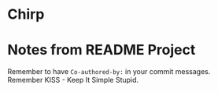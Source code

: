 # Chirp

# Notes from README Project
Remember to have `Co-authored-by:` in your commit messages. \
Remember KISS - Keep It Simple Stupid.
